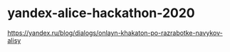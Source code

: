 # yandex-alice-hackathon-2020
https://yandex.ru/blog/dialogs/onlayn-khakaton-po-razrabotke-navykov-alisy
